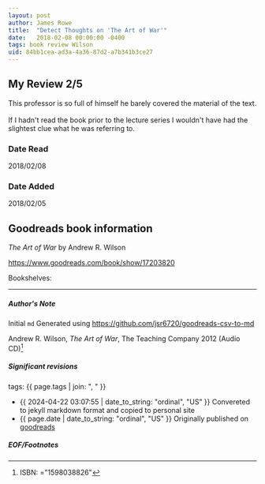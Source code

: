 ```yaml
---
layout: post
author: James Rowe
title:  "Detect Thoughts on 'The Art of War'"
date:   2018-02-08 00:00:00 -0400
tags: book review Wilson 
uid: 84bb1cea-ad3a-4a36-87d2-a7b341b3ce27
---
```


<!-- highly dependent on how you personally use jekyll templates, and how you want this to show up -->
<!-- escape any jekyll keys with double brackets -->

## My Review 2/5

This professor is so full of himself he barely covered the material of the text.<br/><br/>If I hadn't read the book prior to the lecture series I wouldn't have had the slightest clue what he was referring to.

### Date Read
2018/02/08

### Date Added
2018/02/05

## Goodreads book information

*The Art of War* by Andrew R. Wilson

https://www.goodreads.com/book/show/17203820

Bookshelves: 

---

##### Author's Note

Initial `md` Generated using https://github.com/jsr6720/goodreads-csv-to-md

Andrew R. Wilson, *The Art of War*,  The Teaching Company 2012 (Audio CD)[^1]

##### Significant revisions

tags: {{ page.tags | join: ", " }} <!-- todo move this somewhere -->

- {{ 2024-04-22 03:07:55 | date_to_string: "ordinal", "US" }} Convereted to jekyll markdown format and copied to personal site
- {{ page.date | date_to_string: "ordinal", "US" }} Originally published on [goodreads](https://www.goodreads.com)

##### EOF/Footnotes

[^1]: ISBN: ="1598038826"